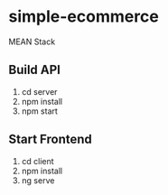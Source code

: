 # simple-ecommerce

MEAN Stack

## Build API

1. cd server
2. npm install
3. npm start

## Start Frontend

1. cd client
2. npm install
3. ng serve
